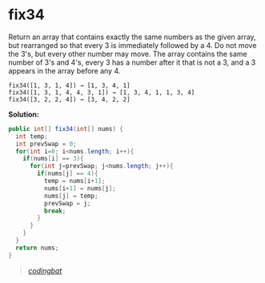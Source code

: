 # fix34

Return an array that contains exactly the same numbers as the given array, but rearranged so that every 3 is immediately followed by a 4. Do not move the 3's, but every other number may move. The array contains the same number of 3's and 4's, every 3 has a number after it that is not a 3, and a 3 appears in the array before any 4.

```
fix34([1, 3, 1, 4]) → [1, 3, 4, 1]
fix34([1, 3, 1, 4, 4, 3, 1]) → [1, 3, 4, 1, 1, 3, 4]
fix34([3, 2, 2, 4]) → [3, 4, 2, 2]
```

**Solution:**

```java
public int[] fix34(int[] nums) {
  int temp;
  int prevSwap = 0;
  for(int i=0; i<nums.length; i++){
    if(nums[i] == 3){
      for(int j=prevSwap; j<nums.length; j++){
        if(nums[j] == 4){
          temp = nums[i+1];
          nums[i+1] = nums[j];
          nums[j] = temp;
          prevSwap = j;
          break;
        }
      }
    }
  }
  return nums;
}
```

> _[codingbat](https://codingbat.com/prob/p159339)_